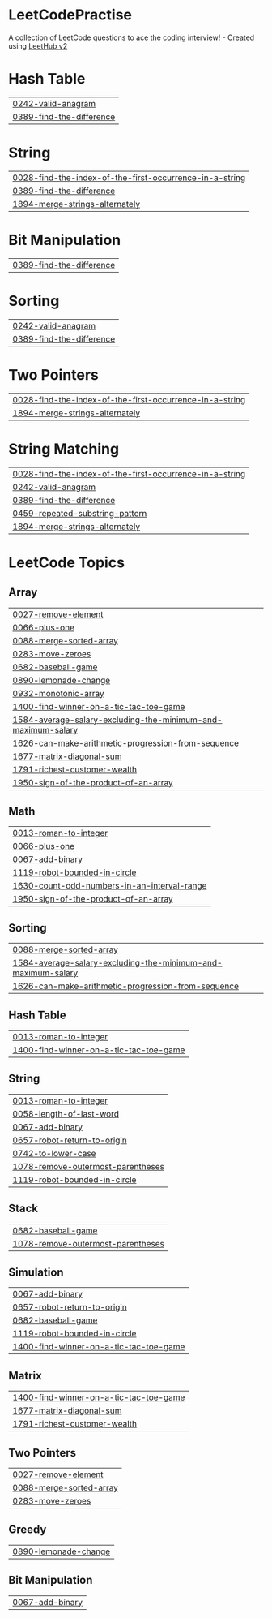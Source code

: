 # LeetCodePractise
A collection of LeetCode questions to ace the coding interview! - Created using [LeetHub v2](https://github.com/arunbhardwaj/LeetHub-2.0)


# Hash Table
|  |
| ------- |
| [0242-valid-anagram](https://github.com/Anirudhgambhir/LeetCodePractise/tree/master/0242-valid-anagram) |
| [0389-find-the-difference](https://github.com/Anirudhgambhir/LeetCodePractise/tree/master/0389-find-the-difference) |
# String
|  |
| ------- |
| [0028-find-the-index-of-the-first-occurrence-in-a-string](https://github.com/Anirudhgambhir/LeetCodePractise/tree/master/0028-find-the-index-of-the-first-occurrence-in-a-string) |
| [0389-find-the-difference](https://github.com/Anirudhgambhir/LeetCodePractise/tree/master/0389-find-the-difference) |
| [1894-merge-strings-alternately](https://github.com/Anirudhgambhir/LeetCodePractise/tree/master/1894-merge-strings-alternately) |
# Bit Manipulation
|  |
| ------- |
| [0389-find-the-difference](https://github.com/Anirudhgambhir/LeetCodePractise/tree/master/0389-find-the-difference) |
# Sorting
|  |
| ------- |
| [0242-valid-anagram](https://github.com/Anirudhgambhir/LeetCodePractise/tree/master/0242-valid-anagram) |
| [0389-find-the-difference](https://github.com/Anirudhgambhir/LeetCodePractise/tree/master/0389-find-the-difference) |
# Two Pointers
|  |
| ------- |
| [0028-find-the-index-of-the-first-occurrence-in-a-string](https://github.com/Anirudhgambhir/LeetCodePractise/tree/master/0028-find-the-index-of-the-first-occurrence-in-a-string) |
| [1894-merge-strings-alternately](https://github.com/Anirudhgambhir/LeetCodePractise/tree/master/1894-merge-strings-alternately) |
# String Matching
|  |
| ------- |
| [0028-find-the-index-of-the-first-occurrence-in-a-string](https://github.com/Anirudhgambhir/LeetCodePractise/tree/master/0028-find-the-index-of-the-first-occurrence-in-a-string) |
| [0242-valid-anagram](https://github.com/Anirudhgambhir/LeetCodePractise/tree/master/0242-valid-anagram) |
| [0389-find-the-difference](https://github.com/Anirudhgambhir/LeetCodePractise/tree/master/0389-find-the-difference) |
| [0459-repeated-substring-pattern](https://github.com/Anirudhgambhir/LeetCodePractise/tree/master/0459-repeated-substring-pattern) |
| [1894-merge-strings-alternately](https://github.com/Anirudhgambhir/LeetCodePractise/tree/master/1894-merge-strings-alternately) |
<!---LeetCode Topics Start-->
# LeetCode Topics
## Array
|  |
| ------- |
| [0027-remove-element](https://github.com/Anirudhgambhir/LeetCodePractise/tree/master/0027-remove-element) |
| [0066-plus-one](https://github.com/Anirudhgambhir/LeetCodePractise/tree/master/0066-plus-one) |
| [0088-merge-sorted-array](https://github.com/Anirudhgambhir/LeetCodePractise/tree/master/0088-merge-sorted-array) |
| [0283-move-zeroes](https://github.com/Anirudhgambhir/LeetCodePractise/tree/master/0283-move-zeroes) |
| [0682-baseball-game](https://github.com/Anirudhgambhir/LeetCodePractise/tree/master/0682-baseball-game) |
| [0890-lemonade-change](https://github.com/Anirudhgambhir/LeetCodePractise/tree/master/0890-lemonade-change) |
| [0932-monotonic-array](https://github.com/Anirudhgambhir/LeetCodePractise/tree/master/0932-monotonic-array) |
| [1400-find-winner-on-a-tic-tac-toe-game](https://github.com/Anirudhgambhir/LeetCodePractise/tree/master/1400-find-winner-on-a-tic-tac-toe-game) |
| [1584-average-salary-excluding-the-minimum-and-maximum-salary](https://github.com/Anirudhgambhir/LeetCodePractise/tree/master/1584-average-salary-excluding-the-minimum-and-maximum-salary) |
| [1626-can-make-arithmetic-progression-from-sequence](https://github.com/Anirudhgambhir/LeetCodePractise/tree/master/1626-can-make-arithmetic-progression-from-sequence) |
| [1677-matrix-diagonal-sum](https://github.com/Anirudhgambhir/LeetCodePractise/tree/master/1677-matrix-diagonal-sum) |
| [1791-richest-customer-wealth](https://github.com/Anirudhgambhir/LeetCodePractise/tree/master/1791-richest-customer-wealth) |
| [1950-sign-of-the-product-of-an-array](https://github.com/Anirudhgambhir/LeetCodePractise/tree/master/1950-sign-of-the-product-of-an-array) |
## Math
|  |
| ------- |
| [0013-roman-to-integer](https://github.com/Anirudhgambhir/LeetCodePractise/tree/master/0013-roman-to-integer) |
| [0066-plus-one](https://github.com/Anirudhgambhir/LeetCodePractise/tree/master/0066-plus-one) |
| [0067-add-binary](https://github.com/Anirudhgambhir/LeetCodePractise/tree/master/0067-add-binary) |
| [1119-robot-bounded-in-circle](https://github.com/Anirudhgambhir/LeetCodePractise/tree/master/1119-robot-bounded-in-circle) |
| [1630-count-odd-numbers-in-an-interval-range](https://github.com/Anirudhgambhir/LeetCodePractise/tree/master/1630-count-odd-numbers-in-an-interval-range) |
| [1950-sign-of-the-product-of-an-array](https://github.com/Anirudhgambhir/LeetCodePractise/tree/master/1950-sign-of-the-product-of-an-array) |
## Sorting
|  |
| ------- |
| [0088-merge-sorted-array](https://github.com/Anirudhgambhir/LeetCodePractise/tree/master/0088-merge-sorted-array) |
| [1584-average-salary-excluding-the-minimum-and-maximum-salary](https://github.com/Anirudhgambhir/LeetCodePractise/tree/master/1584-average-salary-excluding-the-minimum-and-maximum-salary) |
| [1626-can-make-arithmetic-progression-from-sequence](https://github.com/Anirudhgambhir/LeetCodePractise/tree/master/1626-can-make-arithmetic-progression-from-sequence) |
## Hash Table
|  |
| ------- |
| [0013-roman-to-integer](https://github.com/Anirudhgambhir/LeetCodePractise/tree/master/0013-roman-to-integer) |
| [1400-find-winner-on-a-tic-tac-toe-game](https://github.com/Anirudhgambhir/LeetCodePractise/tree/master/1400-find-winner-on-a-tic-tac-toe-game) |
## String
|  |
| ------- |
| [0013-roman-to-integer](https://github.com/Anirudhgambhir/LeetCodePractise/tree/master/0013-roman-to-integer) |
| [0058-length-of-last-word](https://github.com/Anirudhgambhir/LeetCodePractise/tree/master/0058-length-of-last-word) |
| [0067-add-binary](https://github.com/Anirudhgambhir/LeetCodePractise/tree/master/0067-add-binary) |
| [0657-robot-return-to-origin](https://github.com/Anirudhgambhir/LeetCodePractise/tree/master/0657-robot-return-to-origin) |
| [0742-to-lower-case](https://github.com/Anirudhgambhir/LeetCodePractise/tree/master/0742-to-lower-case) |
| [1078-remove-outermost-parentheses](https://github.com/Anirudhgambhir/LeetCodePractise/tree/master/1078-remove-outermost-parentheses) |
| [1119-robot-bounded-in-circle](https://github.com/Anirudhgambhir/LeetCodePractise/tree/master/1119-robot-bounded-in-circle) |
## Stack
|  |
| ------- |
| [0682-baseball-game](https://github.com/Anirudhgambhir/LeetCodePractise/tree/master/0682-baseball-game) |
| [1078-remove-outermost-parentheses](https://github.com/Anirudhgambhir/LeetCodePractise/tree/master/1078-remove-outermost-parentheses) |
## Simulation
|  |
| ------- |
| [0067-add-binary](https://github.com/Anirudhgambhir/LeetCodePractise/tree/master/0067-add-binary) |
| [0657-robot-return-to-origin](https://github.com/Anirudhgambhir/LeetCodePractise/tree/master/0657-robot-return-to-origin) |
| [0682-baseball-game](https://github.com/Anirudhgambhir/LeetCodePractise/tree/master/0682-baseball-game) |
| [1119-robot-bounded-in-circle](https://github.com/Anirudhgambhir/LeetCodePractise/tree/master/1119-robot-bounded-in-circle) |
| [1400-find-winner-on-a-tic-tac-toe-game](https://github.com/Anirudhgambhir/LeetCodePractise/tree/master/1400-find-winner-on-a-tic-tac-toe-game) |
## Matrix
|  |
| ------- |
| [1400-find-winner-on-a-tic-tac-toe-game](https://github.com/Anirudhgambhir/LeetCodePractise/tree/master/1400-find-winner-on-a-tic-tac-toe-game) |
| [1677-matrix-diagonal-sum](https://github.com/Anirudhgambhir/LeetCodePractise/tree/master/1677-matrix-diagonal-sum) |
| [1791-richest-customer-wealth](https://github.com/Anirudhgambhir/LeetCodePractise/tree/master/1791-richest-customer-wealth) |
## Two Pointers
|  |
| ------- |
| [0027-remove-element](https://github.com/Anirudhgambhir/LeetCodePractise/tree/master/0027-remove-element) |
| [0088-merge-sorted-array](https://github.com/Anirudhgambhir/LeetCodePractise/tree/master/0088-merge-sorted-array) |
| [0283-move-zeroes](https://github.com/Anirudhgambhir/LeetCodePractise/tree/master/0283-move-zeroes) |
## Greedy
|  |
| ------- |
| [0890-lemonade-change](https://github.com/Anirudhgambhir/LeetCodePractise/tree/master/0890-lemonade-change) |
## Bit Manipulation
|  |
| ------- |
| [0067-add-binary](https://github.com/Anirudhgambhir/LeetCodePractise/tree/master/0067-add-binary) |
<!---LeetCode Topics End-->